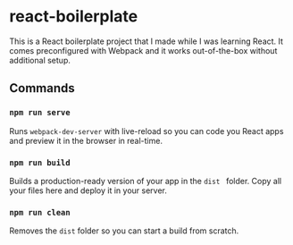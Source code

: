 # react-boilerplate

This is a React boilerplate project that I made while I was learning React. It comes preconfigured with Webpack and it works out-of-the-box without additional setup.

## Commands
### `npm run serve`
Runs `webpack-dev-server` with live-reload so you can code you React apps and preview it in the browser in real-time.

### `npm run build`
Builds a production-ready version of your app in the `dist ` folder. Copy all your files here and deploy it in your server.

### `npm run clean`
Removes the `dist` folder so you can start a build from scratch.